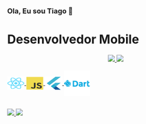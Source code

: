 ### Ola, Eu sou Tiago 👋
# Desenvolvedor Mobile

<div align = "center">
  <a href="https://github.com/tiagocunhadecampos">
  <img height = "120em" src = "https://github-readme-stats.vercel.app/api?username=tiagocunhadecampos&show_icons=true&theme=dracula&include_all_commits=true&count_private=true" />
  <img height = "120em" src = "https://github-readme-stats.vercel.app/api/top-langs/?username=tiagocunhadecampos&layout=compact&langs_count=7&theme=dracula" />
</div>

</div>
<div style = "display: inline_block"> <br>
  
  <img align = "center" alt = "ReactNative" height = "30" width = "40" src = "https://github.com/devicons/devicon/blob/master/icons/react/react-original.svg">
  <img align = "center" alt = "Js" height = "30" width = "40" src = "https://github.com/devicons/devicon/blob/master/icons/javascript/javascript-original.svg">
  <img align = "center" alt = "FLutter" height = "30" width = "40" src = "https://github.com/devicons/devicon/blob/master/icons/flutter/flutter-original.svg">
  <img align = "center" alt = "Dart" height = "60" width = "60" src = "https://github.com/devicons/devicon/blob/master/icons/dart/dart-plain-wordmark.svg">
</div>

##

<div> 
    <a href="https://www.instagram.com/tiagoccampos/" target="_blank"> <img src = "https://img.shields.io/badge/Instagram-E4405F?style=for-the-badge&logo=instagram&logoColor=white"target =" _ blank "> </a>
     <a href="https://www.linkedin.com/in/tiagocunhadecampos/" target="_blank"> <img src = "https://img.shields.io/badge/LinkedIn-0077B5?style=for-the-badge&logo=linkedin&logoColor=white"target =" _ blank "> </a> 
 
     
</div>
